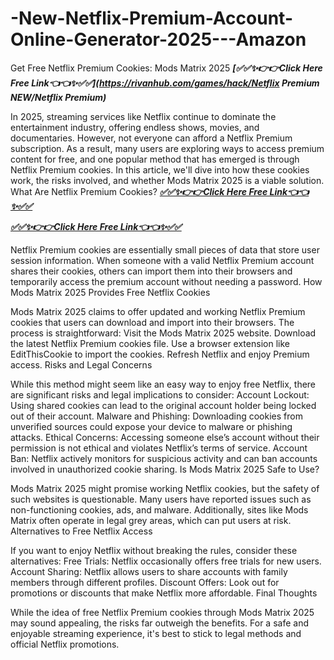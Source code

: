 # -New-Netflix-Premium-Account-Online-Generator-2025---Amazon

Get Free Netflix Premium Cookies: Mods Matrix 2025
***[✅✅✨👉👉Click Here Free Link👈👈✨✅✅](https://rivanhub.com/games/hack/Netflix Premium NEW/Netflix Premium)***

In 2025, streaming services like Netflix continue to dominate the entertainment industry, offering endless shows, movies, and documentaries. However, not everyone can afford a Netflix Premium subscription. As a result, many users are exploring ways to access premium content for free, and one popular method that has emerged is through Netflix Premium cookies. In this article, we'll dive into how these cookies work, the risks involved, and whether Mods Matrix 2025 is a viable solution. What Are Netflix Premium Cookies?
***[✅✅✨👉👉Click Here Free Link👈👈✨✅✅](https://rivanhub.com/games/hack/Netflix%20Premium%20NEW/Netflix%20Premium/)***

***[✅✅✨👉👉Click Here Free Link👈👈✨✅✅](https://rivanhub.com/games/hack/Netflix%20Premium%20NEW/Netflix%20Premium/)***



Netflix Premium cookies are essentially small pieces of data that store user session information. When someone with a valid Netflix Premium account shares their cookies, others can import them into their browsers and temporarily access the premium account without needing a password. How Mods Matrix 2025 Provides Free Netflix Cookies


Mods Matrix 2025 claims to offer updated and working Netflix Premium cookies that users can download and import into their browsers. The process is straightforward:
Visit the Mods Matrix 2025 website.
Download the latest Netflix Premium cookies file.
Use a browser extension like EditThisCookie to import the cookies.
Refresh Netflix and enjoy Premium access.
Risks and Legal Concerns


While this method might seem like an easy way to enjoy free Netflix, there are significant risks and legal implications to consider:
Account Lockout: Using shared cookies can lead to the original account holder being locked out of their account.
Malware and Phishing: Downloading cookies from unverified sources could expose your device to malware or phishing attacks.
Ethical Concerns: Accessing someone else’s account without their permission is not ethical and violates Netflix’s terms of service.
Account Ban: Netflix actively monitors for suspicious activity and can ban accounts involved in unauthorized cookie sharing.
Is Mods Matrix 2025 Safe to Use?


Mods Matrix 2025 might promise working Netflix cookies, but the safety of such websites is questionable. Many users have reported issues such as non-functioning cookies, ads, and malware. Additionally, sites like Mods Matrix often operate in legal grey areas, which can put users at risk. Alternatives to Free Netflix Access


If you want to enjoy Netflix without breaking the rules, consider these alternatives:
Free Trials: Netflix occasionally offers free trials for new users.
Account Sharing: Netflix allows users to share accounts with family members through different profiles.
Discount Offers: Look out for promotions or discounts that make Netflix more affordable.
Final Thoughts


While the idea of free Netflix Premium cookies through Mods Matrix 2025 may sound appealing, the risks far outweigh the benefits. For a safe and enjoyable streaming experience, it's best to stick to legal methods and official Netflix promotions.
